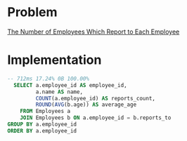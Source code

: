 # Problem

[The Number of Employees Which Report to Each Employee](https://leetcode.com/problems/the-number-of-employees-which-report-to-each-employee/)

# Implementation

```sql
-- 712ms 17.24% 0B 100.00%
  SELECT a.employee_id AS employee_id,
         a.name AS name,
         COUNT(a.employee_id) AS reports_count,
         ROUND(AVG(b.age)) AS average_age
    FROM Employees a
    JOIN Employees b ON a.employee_id = b.reports_to
GROUP BY a.employee_id
ORDER BY a.employee_id
```

